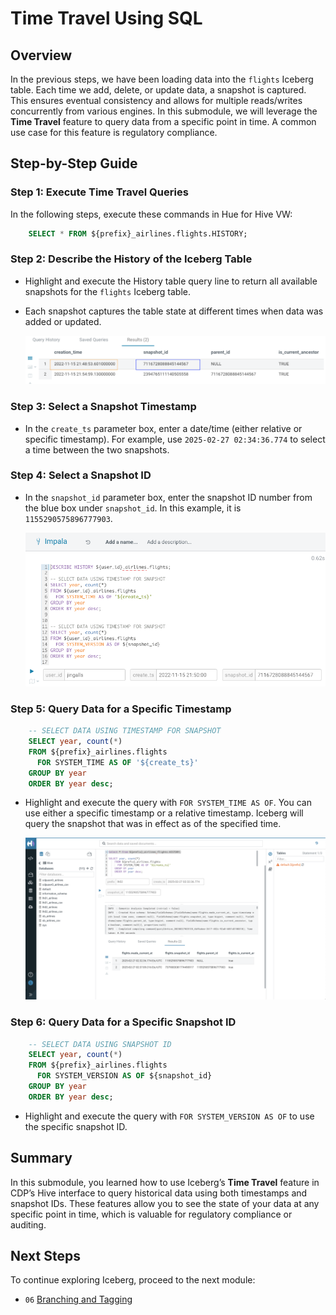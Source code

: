 # Time Travel Using SQL

## Overview

In the previous steps, we have been loading data into the `flights` Iceberg table. Each time we add, delete, or update data, a snapshot is captured. This ensures eventual consistency and allows for multiple reads/writes concurrently from various engines. In this submodule, we will leverage the **Time Travel** feature to query data from a specific point in time. A common use case for this feature is regulatory compliance.

## Step-by-Step Guide

### Step 1: Execute Time Travel Queries

In the following steps, execute these commands in Hue for Hive VW:

```sql
    SELECT * FROM ${prefix}_airlines.flights.HISTORY;
```

### Step 2: Describe the History of the Iceberg Table

- Highlight and execute the History table query line to return all available snapshots for the `flights` Iceberg table.
- Each snapshot captures the table state at different times when data was added or updated.

	![Snapshot History](../images/59.png)

### Step 3: Select a Snapshot Timestamp

- In the `create_ts` parameter box, enter a date/time (either relative or specific timestamp). For example, use `2025-02-27 02:34:36.774` to select a time between the two snapshots.

### Step 4: Select a Snapshot ID

- In the `snapshot_id` parameter box, enter the snapshot ID number from the blue box under `snapshot_id`. In this example, it is `1155290575896777903`.

	![Snapshot ID](../images/60.png)

### Step 5: Query Data for a Specific Timestamp

```sql
    -- SELECT DATA USING TIMESTAMP FOR SNAPSHOT
    SELECT year, count(*) 
    FROM ${prefix}_airlines.flights
      FOR SYSTEM_TIME AS OF '${create_ts}'
    GROUP BY year
    ORDER BY year desc;
```

- Highlight and execute the query with `FOR SYSTEM_TIME AS OF`. You can use either a specific timestamp or a relative timestamp. Iceberg will query the snapshot that was in effect as of the specified time.

	![Query by Timestamp](../images/See_History.png)

### Step 6: Query Data for a Specific Snapshot ID

```sql
    -- SELECT DATA USING SNAPSHOT ID
    SELECT year, count(*) 
    FROM ${prefix}_airlines.flights
      FOR SYSTEM_VERSION AS OF ${snapshot_id}
    GROUP BY year
    ORDER BY year desc;
```
- Highlight and execute the query with `FOR SYSTEM_VERSION AS OF` to use the specific snapshot ID.

## Summary

In this submodule, you learned how to use Iceberg’s **Time Travel** feature in CDP’s Hive interface to query historical data using both timestamps and snapshot IDs. These features allow you to see the state of your data at any specific point in time, which is valuable for regulatory compliance or auditing.

## Next Steps

To continue exploring Iceberg, proceed to the next module:

- `06` [Branching and Tagging](../6_Branching_and_Tagging//README.md)
